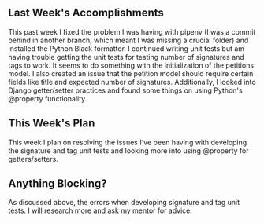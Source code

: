 ## Last Week's Accomplishments

This past week I fixed the problem I was having with pipenv (I was a commit behind in another branch, which meant I was missing a crucial folder) and installed the Python Black formatter. I continued writing unit tests but am having trouble getting the unit tests for testing number of signatures and tags to work. It seems to do something with the initialization of the petitions model. I also created an issue that the petition model should require certain fields like title and expected number of signatures. Additionally, I looked into Django getter/setter practices and found some things on using Python's @property functionality.

## This Week's Plan

This week I plan on resolving the issues I've been having with developing the signature and tag unit tests and looking more into using @property for getters/setters.

## Anything Blocking?

As discussed above, the errors when developing signature and tag unit tests. I will research more and ask my mentor for advice.